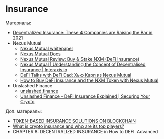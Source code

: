 # Insurance

Материалы:

* [Decentralized Insurance: These 4 Companies are Raising the Bar in 2021](https://hackernoon.com/decentralized-insurance-these-4-companies-are-raising-the-bar-in-2021-oxk35eo)
* Nexus Mutual
  * [Nexus Mutual whitepaper](https://nexusmutual.io/assets/docs/nmx_white_paperv2_3.pdf)
  * [Nexus Mutual Docs](https://nexusmutual.gitbook.io/docs/users/understanding-nexus-mutual)
  * [Nexus Mutual Review: Buy & Stake NXM (DeFi Insurance)](https://www.youtube.com/watch?v=sl0P3-lI_AI)
  * [Nexus Mutual | Understanding the Concept of Decentralised Insurance | Interaxis.io](https://www.youtube.com/watch?v=8ljNoV2IhGE)
  * [DeFi Talks with DeFi Dad: Хью Карп из Nexus Mutual](https://www.youtube.com/watch?v=hUjmgKnDwJI)
  * [How to Buy DeFi Insurance and the NXM Token with Nexus Mutual](https://www.youtube.com/watch?v=rnzInsKPLR0)
* Unslashed Finance
  * [unslashed.finance](https://unslashed.finance/)
  * [Unslashed Finance - DeFi Insurance Explained | Securing Your Crypto](https://www.youtube.com/watch?v=eHrN46pQGrk)

Доп. материалы:
* [TOKEN-BASED INSURANCE SOLUTIONS ON BLOCKCHAIN](https://arxiv.org/pdf/2109.07902.pdf)
* [What is crypto insurance and who are its top players?](https://www.techinasia.com/crypto-insurance-top-players)
* CHAPTER 8: DECENTRALIZED INSURANCE in How to DEFI. Advanced
